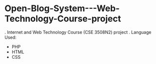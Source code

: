 # Open-Blog-System---Web-Technology-Course-project

. Internet and Web Technology Course (CSE 3508N2) project 
. Language Used:
+ PHP
+ HTML
+ CSS
